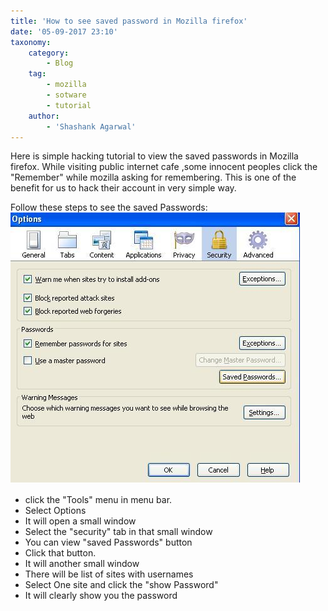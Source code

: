 ```yaml
---
title: 'How to see saved password in Mozilla firefox'
date: '05-09-2017 23:10'
taxonomy:
    category:
        - Blog
    tag:
        - mozilla
        - sotware
        - tutorial
    author:
        - 'Shashank Agarwal'
---
```


Here is simple hacking tutorial to view the saved passwords in Mozilla firefox.
While visiting public internet cafe ,some innocent peoples click the "Remember" while mozilla asking for remembering.   This is one of the benefit for us to hack their account in very simple way.

Follow these steps to see the saved Passwords:
![](1.JPG)

- click the "Tools" menu in menu bar.
- Select Options
- It will open a small window
- Select the "security" tab in that small window
- You can view "saved Passwords" button
- Click that button.
- It will another small window
- There will be list of sites with usernames
- Select One site and click the "show Password"
- It will clearly show you the password